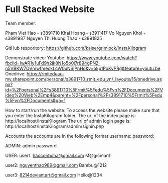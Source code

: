 # Full Stacked Website
Team member:

Pham Viet Hao - s3891710
Khai Hoang - s3911417
Vo Nguyen Khoi - s3891987
Nguyen Thi Huong Thao - s3891825

GitHub resporitory:
https://github.com/kaisergrimlock/InstaKilogram

Demonstrate video: 
Youtube:
https://www.youtube.com/watch?fbclid=IwAR1y1uFd9h2jk8N1o5o0j7r894gPNZ-n5VBKW7OVmwfmeckLcW0uNSjPnHo&v=okp1PoXvPRg&feature=youtu.be
Onedrive:
https://rmiteduau-my.sharepoint.com/personal/s3891710_rmit_edu_vn/_layouts/15/onedrive.aspx?id=%2Fpersonal%2Fs3891710%5Frmit%5Fedu%5Fvn%2FDocuments%2FVideo%20Web%2Emp4&parent=%2Fpersonal%2Fs3891710%5Frmit%5Fedu%5Fvn%2FDocuments&ga=1

How to start/run the website:
To access the website please make sure that you enter the InstaKilogram folder. 
The url of the index page is: http://localhost/InstaKilogram
The url of admin login page is: http://localhost/InstaKilogram/admin/signin.php

Accounts
the accounts are in the following format
username:
password:
	
ADMIN:
admin
password

USER:
user1:
haoconboha@gmail.com
M@gicman1

user2:
nguyenthao989@gmail.com
Bambu@1212

user3:
8214deviantart@gmail.com
Hello@1234


